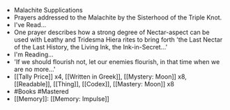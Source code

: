 - Malachite Supplications
- Prayers addressed to the Malachite by the Sisterhood of the Triple Knot.
- I've Read...
- One prayer describes how a strong degree of Nectar-aspect can be used with Leathy and Tridesma Hiera rites to bring forth 'the Last Nectar of the Last History, the Living Ink, the Ink-in-Secret…'
- I'm Reading...
- 'If we should flourish not, let our enemies flourish, in that time when we are no more…'
- [[Tally Price]] x4, [[Written in Greek]], [[Mystery: Moon]] x8, [[Readable]], [[Thing]], [[Codex]], [[Mastery: Moon]] x8
- #Books #Mastered
- [[Memory]]: [[Memory: Impulse]]
